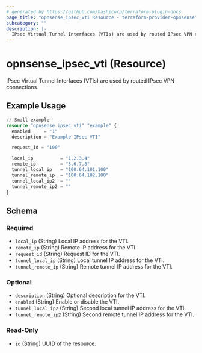 ```yaml
---
# generated by https://github.com/hashicorp/terraform-plugin-docs
page_title: "opnsense_ipsec_vti Resource - terraform-provider-opnsense"
subcategory: ""
description: |-
  IPsec Virtual Tunnel Interfaces (VTIs) are used by routed IPsec VPN connections.
---
```


# opnsense_ipsec_vti (Resource)

IPsec Virtual Tunnel Interfaces (VTIs) are used by routed IPsec VPN connections.

## Example Usage

```terraform
// Small example
resource "opnsense_ipsec_vti" "example" {
  enabled     = "1"
  description = "Example IPsec VTI"

  request_id = "100"

  local_ip          = "1.2.3.4"
  remote_ip         = "5.6.7.8"
  tunnel_local_ip   = "100.64.101.100"
  tunnel_remote_ip  = "100.64.102.100"
  tunnel_local_ip2  = ""
  tunnel_remote_ip2 = ""
}
```

<!-- schema generated by tfplugindocs -->
## Schema

### Required

- `local_ip` (String) Local IP address for the VTI.
- `remote_ip` (String) Remote IP address for the VTI.
- `request_id` (String) Request ID for the VTI.
- `tunnel_local_ip` (String) Local tunnel IP address for the VTI.
- `tunnel_remote_ip` (String) Remote tunnel IP address for the VTI.

### Optional

- `description` (String) Optional description for the VTI.
- `enabled` (String) Enable or disable the VTI.
- `tunnel_local_ip2` (String) Second local tunnel IP address for the VTI.
- `tunnel_remote_ip2` (String) Second remote tunnel IP address for the VTI.

### Read-Only

- `id` (String) UUID of the resource.
